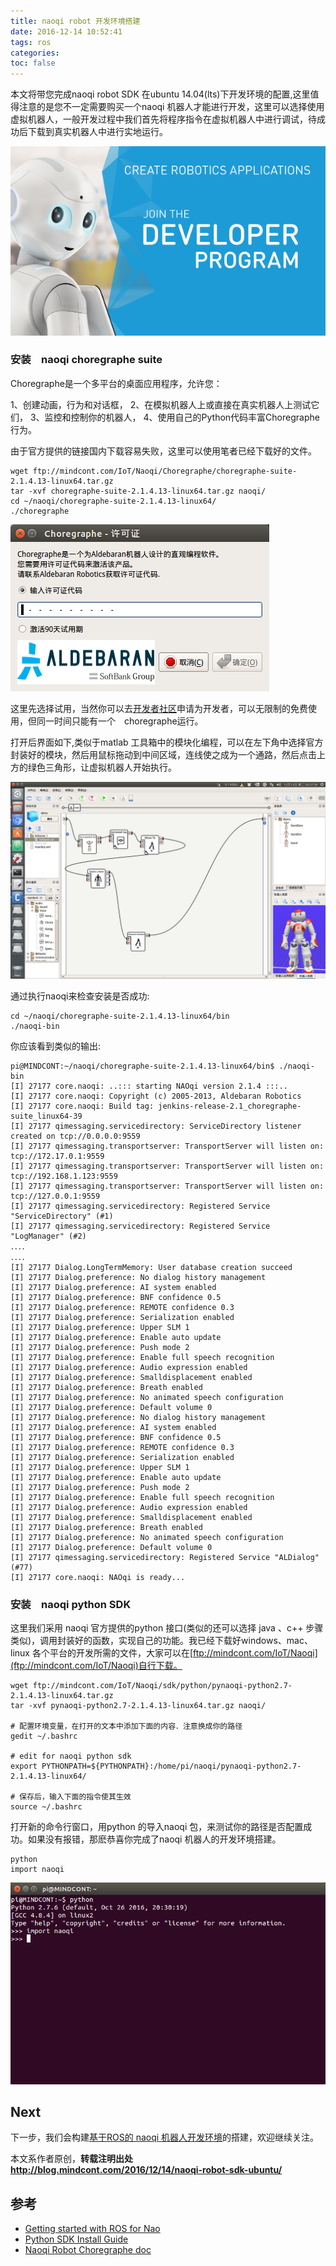 ```yaml
---
title: naoqi robot 开发环境搭建
date: 2016-12-14 10:52:41
tags: ros
categories:
toc: false
---
```

本文将带您完成naoqi robot SDK 在ubuntu 14.04(lts)下开发环境的配置,这里值得注意的是您不一定需要购买一个naoqi 机器人才能进行开发，这里可以选择使用虚拟机器人，一般开发过程中我们首先将程序指令在虚拟机器人中进行调试，待成功后下载到真实机器人中进行实地运行。
<!--more-->
![](/images/coding/ubuntu/ros/2016_DEV_PROG_launch_banner_600x360_mailing_V3_EN.png)


### 安装　naoqi choregraphe suite

Choregraphe是一个多平台的桌面应用程序，允许您：

1、创建动画，行为和对话框，
2、在模拟机器人上或直接在真实机器人上测试它们，
3、监控和控制你的机器人，
4、使用自己的Python代码丰富Choregraphe行为。

由于官方提供的链接国内下载容易失败，这里可以使用笔者已经下载好的文件。
```
wget ftp://mindcont.com/IoT/Naoqi/Choregraphe/choregraphe-suite-2.1.4.13-linux64.tar.gz
tar -xvf choregraphe-suite-2.1.4.13-linux64.tar.gz naoqi/
cd ~/naoqi/choregraphe-suite-2.1.4.13-linux64/
./choregraphe
```
![](/images/coding/ubuntu/ros/choregraphe-license.png)

这里先选择试用，当然你可以去[开发者社区](https://community.ald.softbankrobotics.com/en/developerprogram)申请为开发者，可以无限制的免费使用，但同一时间只能有一个　choregraphe运行。

打开后界面如下,类似于matlab 工具箱中的模块化编程，可以在左下角中选择官方封装好的模块，然后用鼠标拖动到中间区域，连线使之成为一个通路，然后点击上方的绿色三角形，让虚拟机器人开始执行。

![](/images/coding/ubuntu/ros/choregraphe.jpg)

通过执行naoqi来检查安装是否成功:
```
cd ~/naoqi/choregraphe-suite-2.1.4.13-linux64/bin
./naoqi-bin
```
你应该看到类似的输出:
```
pi@MINDCONT:~/naoqi/choregraphe-suite-2.1.4.13-linux64/bin$ ./naoqi-bin
[I] 27177 core.naoqi: ..::: starting NAOqi version 2.1.4 :::..
[I] 27177 core.naoqi: Copyright (c) 2005-2013, Aldebaran Robotics
[I] 27177 core.naoqi: Build tag: jenkins-release-2.1_choregraphe-suite_linux64-39
[I] 27177 qimessaging.servicedirectory: ServiceDirectory listener created on tcp://0.0.0.0:9559
[I] 27177 qimessaging.transportserver: TransportServer will listen on: tcp://172.17.0.1:9559
[I] 27177 qimessaging.transportserver: TransportServer will listen on: tcp://192.168.1.123:9559
[I] 27177 qimessaging.transportserver: TransportServer will listen on: tcp://127.0.0.1:9559
[I] 27177 qimessaging.servicedirectory: Registered Service "ServiceDirectory" (#1)
[I] 27177 qimessaging.servicedirectory: Registered Service "LogManager" (#2)
．．．．
．．．．
[I] 27177 Dialog.LongTermMemory: User database creation succeed
[I] 27177 Dialog.preference: No dialog history management
[I] 27177 Dialog.preference: AI system enabled
[I] 27177 Dialog.preference: BNF confidence 0.5
[I] 27177 Dialog.preference: REMOTE confidence 0.3
[I] 27177 Dialog.preference: Serialization enabled
[I] 27177 Dialog.preference: Upper SLM 1
[I] 27177 Dialog.preference: Enable auto update
[I] 27177 Dialog.preference: Push mode 2
[I] 27177 Dialog.preference: Enable full speech recognition
[I] 27177 Dialog.preference: Audio expression enabled
[I] 27177 Dialog.preference: Smalldisplacement enabled
[I] 27177 Dialog.preference: Breath enabled
[I] 27177 Dialog.preference: No animated speech configuration
[I] 27177 Dialog.preference: Default volume 0
[I] 27177 Dialog.preference: No dialog history management
[I] 27177 Dialog.preference: AI system enabled
[I] 27177 Dialog.preference: BNF confidence 0.5
[I] 27177 Dialog.preference: REMOTE confidence 0.3
[I] 27177 Dialog.preference: Serialization enabled
[I] 27177 Dialog.preference: Upper SLM 1
[I] 27177 Dialog.preference: Enable auto update
[I] 27177 Dialog.preference: Push mode 2
[I] 27177 Dialog.preference: Enable full speech recognition
[I] 27177 Dialog.preference: Audio expression enabled
[I] 27177 Dialog.preference: Smalldisplacement enabled
[I] 27177 Dialog.preference: Breath enabled
[I] 27177 Dialog.preference: No animated speech configuration
[I] 27177 Dialog.preference: Default volume 0
[I] 27177 qimessaging.servicedirectory: Registered Service "ALDialog" (#77)
[I] 27177 core.naoqi: NAOqi is ready...

```

### 安装　naoqi python SDK
这里我们采用 naoqi 官方提供的python 接口(类似的还可以选择 java 、c++ 步骤类似)，调用封装好的函数，实现自己的功能。我已经下载好windows、mac、linux 各个平台的开发所需的文件，大家可以在[ftp://mindcont.com/IoT/Naoqi](ftp://mindcont.com/IoT/Naoqi)自行下载。
```
wget ftp://mindcont.com/IoT/Naoqi/sdk/python/pynaoqi-python2.7-2.1.4.13-linux64.tar.gz
tar -xvf pynaoqi-python2.7-2.1.4.13-linux64.tar.gz naoqi/

# 配置环境变量，在打开的文本中添加下面的内容．注意换成你的路径
gedit ~/.bashrc

# edit for naoqi python sdk
export PYTHONPATH=${PYTHONPATH}:/home/pi/naoqi/pynaoqi-python2.7-2.1.4.13-linux64/

# 保存后，输入下面的指令使其生效
source ~/.bashrc
```
打开新的命令行窗口，用python 的导入naoqi 包，来测试你的路径是否配置成功。如果没有报错，那麽恭喜你完成了naoqi 机器人的开发环境搭建。
```
python
import naoqi
```
![](/images/coding/ubuntu/ros/naoqi-python-sdk.png)

## Next
下一步，我们会构建[基于ROS的 naoqi 机器人开发环境](http://blog.mindcont.com/2016/12/14/ros-naoqi-ubuntu/)的搭建，欢迎继续关注。

本文系作者原创，**转载注明出处 http://blog.mindcont.com/2016/12/14/naoqi-robot-sdk-ubuntu/**

## 参考
* [Getting started with ROS for Nao](http://wiki.ros.org/nao/Tutorials/Getting-Started)
* [Python SDK Install Guide](http://doc.aldebaran.com/1-14/dev/python/install_guide.html#python-install-guide)
* [Naoqi Robot Choregraphe doc](http://doc.aldebaran.com/2-1/software/choregraphe/choregraphe_overview.html)
